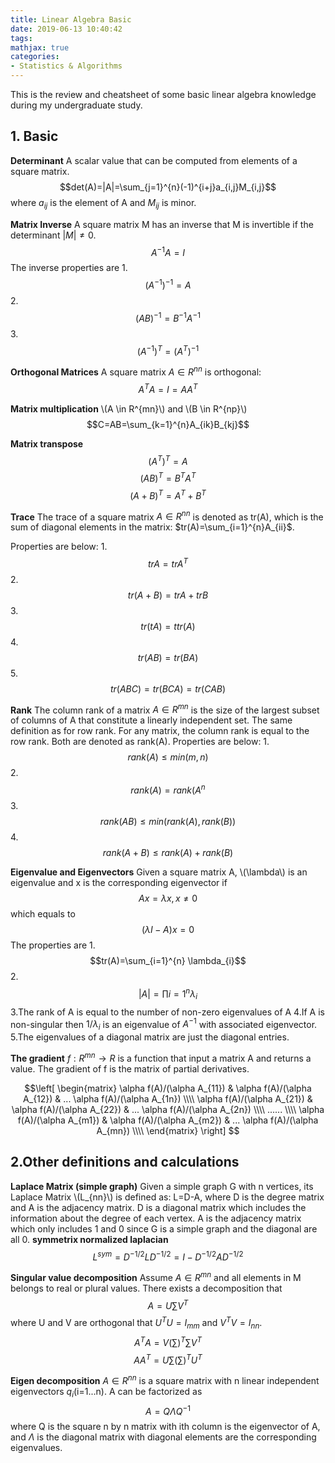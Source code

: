 ```yaml
---
title: Linear Algebra Basic
date: 2019-06-13 10:40:42
tags:
mathjax: true
categories:
- Statistics & Algorithms
---
```



This is the review and cheatsheet of some basic linear algebra knowledge during my undergraduate study. 

## 1. Basic
**Determinant**
A scalar value that can be computed from elements of a square matrix. 
$$det(A)=|A|=\sum_{j=1}^{n}(-1)^{i+j}a_{i,j}M_{i,j}$$
where $a_{ij}$ is the element of A and $M_{ij}$ is minor.

**Matrix Inverse**
A square matrix M has an inverse that M is invertible if the determinant $|M| \neq 0$. 
$$A^{-1}A=I$$
The inverse properties are
1.$$(A^{-1})^{-1}=A$$
2.$$(AB)^{-1}=B^{-1}A^{-1}$$
3.$$(A^{-1})^{T}=(A^{T})^{-1}$$

**Orthogonal Matrices**
A square matrix $A \in R^{nn}$ is orthogonal:
$$A^{T}A=I=AA^{T}$$

**Matrix multiplication**
\\(A \in R^{mn}\\) and \\(B \in R^{np}\\) 
$$C=AB=\sum_{k=1}^{n}A_{ik}B_{kj}$$

**Matrix transpose**
$$(A^{T})^T=A$$
$$(AB)^{T}=B^{T}A^{T}$$
$$(A+B)^{T}=A^{T}+B^{T}$$

**Trace**
The trace of a square matrix $A \in R^{nn}$ is denoted as tr(A), which is the sum of diagonal elements in the matrix:
$tr(A)=\sum_{i=1}^{n}A_{ii}$. 

Properties are below: 
1.$$trA=trA^{T}$$
2.$$tr(A+B)=trA+trB$$
3.$$tr(tA)=t tr(A)$$
4.$$tr(AB)=tr(BA)$$
5.$$tr(ABC)=tr(BCA)=tr(CAB)$$

**Rank**
The column rank of a matrix $A \in R^{mn}$ is the size of the largest subset of columns of A that constitute a linearly independent set. The same definition as for row rank. For any matrix, the column rank is equal to the row rank. Both are denoted as rank(A). Properties are below:
1.$$rank(A) \leq min(m,n)$$
2.$$rank(A)=rank(A^{n}$$
3.$$rank(AB) \leq min(rank(A), rank(B))$$
4.$$rank(A+B) \leq rank(A)+rank(B)$$

**Eigenvalue and Eigenvectors**
Given a square matrix A, \\(\lambda\\) is an eigenvalue and x is the corresponding eigenvector if
$$Ax=\lambda x, x \neq 0$$
which equals to $$(\lambda I-A)x=0$$
The properties are
1.$$tr(A)=\sum_{i=1}^{n} \lambda_{i}$$
2.$$|A|=\prod{i=1}^n \lambda_{i}$$
3.The rank of A is equal to the number of non-zero eigenvalues of A
4.If A is non-singular then $1/\lambda_{i}$ is an eigenvalue of $A^{-1}$ with associated eigenvector. 
5.The eigenvalues of a diagonal matrix are just the diagonal entries.

**The gradient**
$f: R^{mn} \to R$ is a function that input a matrix A and returns a value. The gradient of f is the matrix of partial derivatives. 

$$\left[
\begin{matrix}
\alpha f(A)/(\alpha A_{11}) & \alpha f(A)/(\alpha A_{12}) & ... \alpha f(A)/(\alpha A_{1n}) \\\\
\alpha f(A)/(\alpha A_{21}) & \alpha f(A)/(\alpha A_{22}) & ... \alpha f(A)/(\alpha A_{2n}) \\\\
...... \\\\
\alpha f(A)/(\alpha A_{m1}) & \alpha f(A)/(\alpha A_{m2}) & ... \alpha f(A)/(\alpha A_{mn}) \\\\
\end{matrix}
\right]
$$


## 2.Other definitions and calculations
**Laplace Matrix (simple graph)**
Given a simple graph G with n vertices, its Laplace Matrix \\(L_{nn}\\) is defined as: L=D-A, where D is the degree matrix and A is the adjacency matrix. D is a diagonal matrix which includes the information about the degree of each vertex. A is the adjacency matrix which only includes 1 and 0 since G is a simple graph and the diagonal are all 0. 
**symmetrix normalized laplacian**
$$L^{sym}=D^{-1/2}LD^{-1/2}=I-D^{-1/2}AD^{-1/2}$$

**Singular value decomposition**
Assume $A \in R^{mn}$ and all elements in M belongs to real or plural values. There exists a decomposition that 
$$A=U \sum V^{T}$$
where U and V are orthogonal that $U^{T}U=I_{mm}$ and $V^{T}V=I_{nn}$.
$$A^{T}A=V (\sum)^{T} \sum V^{T}$$
$$AA^{T}=U \sum (\sum)^{T} U^{T}$$

**Eigen decomposition**
$A \in R^{nn}$ is a square matrix with n linear independent eigenvectors $q_{i}$(i=1...n). A can be factorized as 
$$A=Q\Lambda Q^{-1}$$
where Q is the square n by n matrix with ith column is the eigenvector of A, and $\Lambda$ is the diagonal matrix with diagonal elements are the corresponding eigenvalues. 
  
